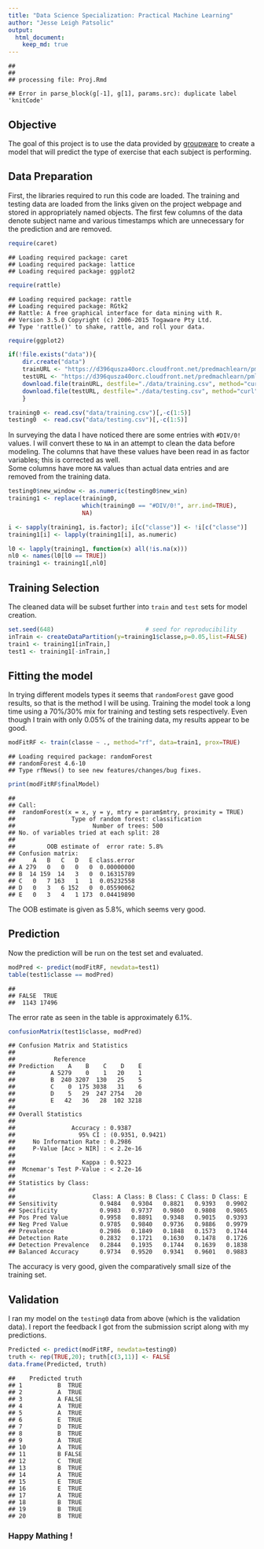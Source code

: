 ```yaml
---
title: "Data Science Specialization: Practical Machine Learning"
author: "Jesse Leigh Patsolic"
output: 
  html_document:
    keep_md: true
---
```



```
## 
## 
## processing file: Proj.Rmd
```

```
## Error in parse_block(g[-1], g[1], params.src): duplicate label 'knitCode'
```

## Objective 

The goal of this project is to use the data provided by 
[groupware](http://groupware.les.inf.puc-rio.br/har) to create a 
model that will predict the type of exercise that each subject is performing.

## Data Preparation 

First, the libraries required to run this code are loaded.
The training and testing data are loaded from the links given on the
project webpage and stored in appropriately named objects.
The first few columns of the data denote subject name and 
various timestamps which are unnecessary for the prediction and 
are removed.


```r
require(caret)
```

```
## Loading required package: caret
## Loading required package: lattice
## Loading required package: ggplot2
```

```r
require(rattle)
```

```
## Loading required package: rattle
## Loading required package: RGtk2
## Rattle: A free graphical interface for data mining with R.
## Version 3.5.0 Copyright (c) 2006-2015 Togaware Pty Ltd.
## Type 'rattle()' to shake, rattle, and roll your data.
```

```r
require(ggplot2)

if(!file.exists("data")){
    dir.create("data")
    trainURL <- "https://d396qusza40orc.cloudfront.net/predmachlearn/pml-training.csv"
    testURL <- "https://d396qusza40orc.cloudfront.net/predmachlearn/pml-testing.csv"
    download.file(trainURL, destfile="./data/training.csv", method="curl")
    download.file(testURL, destfile="./data/testing.csv", method="curl")
    }

training0 <- read.csv("data/training.csv")[,-c(1:5)]
testing0  <- read.csv("data/testing.csv")[,-c(1:5)]
```

In surveying the data I have noticed there are some entries with
`#DIV/0!` values.  I will convert these to `NA` in an attempt to clean 
the data before modeling.  The columns that have these values have been
read in as factor variables; this is corrected as well.  
Some columns have more `NA` values than actual data entries and are 
removed from the training data.


```r
testing0$new_window <- as.numeric(testing0$new_win)
training1 <- replace(training0, 
                     which(training0 == "#DIV/0!", arr.ind=TRUE),
                     NA)

i <- sapply(training1, is.factor); i[c("classe")] <- !i[c("classe")]
training1[i] <- lapply(training1[i], as.numeric)

l0 <- lapply(training1, function(x) all(!is.na(x)))
nl0 <- names(l0[l0 == TRUE])
training1 <- training1[,nl0]
```
## Training Selection
The cleaned data will be subset further into `train` and `test` sets
for model creation.  


```r
set.seed(648)                          # seed for reproducibility
inTrain <- createDataPartition(y=training1$classe,p=0.05,list=FALSE)
train1 <- training1[inTrain,]
test1 <- training1[-inTrain,]
```

## Fitting the model
In trying different models types it seems that
`randomForest` gave good results, so that is the method I will be using. 
Training the model took a long time using a 70%/30% mix for training and
testing sets respectively.  Even though I train with only 0.05% of the
training data, my results appear to be good.



```r
modFitRF <- train(classe ~ ., method="rf", data=train1, prox=TRUE)
```

```
## Loading required package: randomForest
## randomForest 4.6-10
## Type rfNews() to see new features/changes/bug fixes.
```


```r
print(modFitRF$finalModel)
```

```
## 
## Call:
##  randomForest(x = x, y = y, mtry = param$mtry, proximity = TRUE) 
##                Type of random forest: classification
##                      Number of trees: 500
## No. of variables tried at each split: 28
## 
##         OOB estimate of  error rate: 5.8%
## Confusion matrix:
##     A   B   C   D   E class.error
## A 279   0   0   0   0  0.00000000
## B  14 159  14   3   0  0.16315789
## C   0   7 163   1   1  0.05232558
## D   0   3   6 152   0  0.05590062
## E   0   3   4   1 173  0.04419890
```

The OOB estimate is given as 5.8%, which seems very good.

## Prediction 
Now the prediction will be run on the test set and evaluated.


```r
modPred <- predict(modFitRF, newdata=test1)
table(test1$classe == modPred)
```

```
## 
## FALSE  TRUE 
##  1143 17496
```
The error rate as seen in the table is approximately 6.1%.


```r
confusionMatrix(test1$classe, modPred)
```

```
## Confusion Matrix and Statistics
## 
##           Reference
## Prediction    A    B    C    D    E
##          A 5279    0    1   20    1
##          B  240 3207  130   25    5
##          C    0  175 3038   31    6
##          D    5   29  247 2754   20
##          E   42   36   28  102 3218
## 
## Overall Statistics
##                                           
##                Accuracy : 0.9387          
##                  95% CI : (0.9351, 0.9421)
##     No Information Rate : 0.2986          
##     P-Value [Acc > NIR] : < 2.2e-16       
##                                           
##                   Kappa : 0.9223          
##  Mcnemar's Test P-Value : < 2.2e-16       
## 
## Statistics by Class:
## 
##                      Class: A Class: B Class: C Class: D Class: E
## Sensitivity            0.9484   0.9304   0.8821   0.9393   0.9902
## Specificity            0.9983   0.9737   0.9860   0.9808   0.9865
## Pos Pred Value         0.9958   0.8891   0.9348   0.9015   0.9393
## Neg Pred Value         0.9785   0.9840   0.9736   0.9886   0.9979
## Prevalence             0.2986   0.1849   0.1848   0.1573   0.1744
## Detection Rate         0.2832   0.1721   0.1630   0.1478   0.1726
## Detection Prevalence   0.2844   0.1935   0.1744   0.1639   0.1838
## Balanced Accuracy      0.9734   0.9520   0.9341   0.9601   0.9883
```

The accuracy is very good, given the comparatively small size of the
training set.  

## Validation
I ran my model on the `testing0` data from above (which is the
validation data).  I report the feedback I got from the submission
script along with my predictions.


```r
Predicted <- predict(modFitRF, newdata=testing0)
truth <- rep(TRUE,20); truth[c(3,11)] <- FALSE
data.frame(Predicted, truth)
```

```
##    Predicted truth
## 1          B  TRUE
## 2          A  TRUE
## 3          A FALSE
## 4          A  TRUE
## 5          A  TRUE
## 6          E  TRUE
## 7          D  TRUE
## 8          B  TRUE
## 9          A  TRUE
## 10         A  TRUE
## 11         B FALSE
## 12         C  TRUE
## 13         B  TRUE
## 14         A  TRUE
## 15         E  TRUE
## 16         E  TRUE
## 17         A  TRUE
## 18         B  TRUE
## 19         B  TRUE
## 20         B  TRUE
```

### Happy Mathing ! ###














